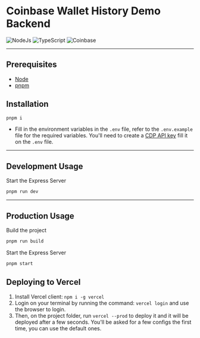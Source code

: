 # Coinbase Wallet History Demo Backend

![NodeJs](https://img.shields.io/badge/Node.js-339933?style=for-the-badge&logo=nodedotjs&logoColor=white)
![TypeScript](https://img.shields.io/badge/-TypeScript-007ACC?style=for-the-badge&logo=typescript&logoColor=white)
![Coinbase](https://img.shields.io/badge/Coinbase-0052FF?style=for-the-badge&logo=Coinbase&logoColor=white)

<hr/>

## Prerequisites

- [Node](https://nodejs.org/en/download)
- [pnpm](https://pnpm.io/installation)

## Installation

```bash
pnpm i
```

- Fill in the environment variables in the `.env` file, refer to the `.env.example` file for the required variables. You'll need to create a [CDP API key](https://portal.cdp.coinbase.com/access/api) fill it on the `.env` file.

---

## Development Usage

Start the Express Server

```bash
pnpm run dev
```

---

## Production Usage

Build the project

```bash
pnpm run build
```

Start the Express Server

```bash
pnpm start
```


## Deploying to Vercel

1. Install Vercel client: `npm i -g vercel`
2. Login on your terminal by running the command: `vercel login` and use the browser to login.
3. Then, on the project folder, run `vercel --prod` to deploy it and it will be deployed after a few seconds. You'll be asked for a few configs the first time, you can use the default ones.
